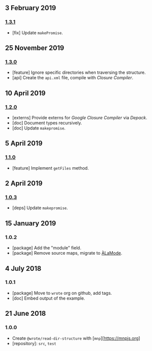## 3 February 2019

### [1.3.1](https://github.com/wrote/read-dir-structure/compare/v1.3.0...v1.3.1)

- [fix] Update `makePromise`.

## 25 November 2019

### [1.3.0](https://github.com/wrote/read-dir-structure/compare/v1.2.0...v1.3.0)

- [feature] Ignore specific directories when traversing the structure.
- [api] Create the `api.xml` file, compile with _Closure Compiler_.

## 10 April 2019

### [1.2.0](https://github.com/wrote/read-dir-structure/compare/v1.1.0...v1.2.0)

- [externs] Provide externs for _Google Closure Compiler_ via _Depack_.
- [doc] Document types recursively.
- [doc] Update `makepromise`.

## 5 April 2019

### [1.1.0](https://github.com/wrote/read-dir-structure/compare/v1.0.3...v1.1.0)

- [feature] Implement `getFiles` method.

## 2 April 2019

### [1.0.3](https://github.com/wrote/read-dir-structure/compare/v1.0.2...v1.0.3)

- [deps] Update `makepromise`.

## 15 January 2019

### 1.0.2

- [package] Add the "module" field.
- [package] Remove source maps, migrate to [ÀLaMode](https://alamode.cc).

## 4 July 2018

### 1.0.1

- [package] Move to `wrote` org on github, add tags.
- [doc] Embed output of the example.

## 21 June 2018

### 1.0.0

- Create `@wrote/read-dir-structure` with [`mnp`][https://mnpjs.org]
- [repository]: `src`, `test`

